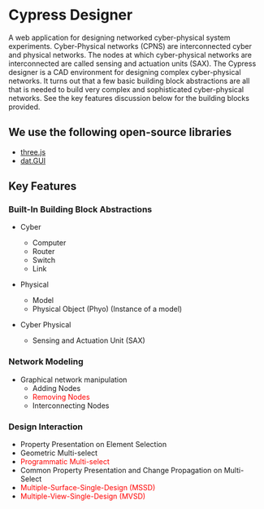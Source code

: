 # Cypress Designer
A web application for designing networked cyber-physical system experiments. Cyber-Physical networks (CPNS) are interconnected cyber and physical networks. The nodes at which cyber-physical networks are interconnected are called sensing and actuation units (SAX). The Cypress designer is a CAD environment for designing complex cyber-physical networks. It turns out that a few basic building block abstractions are all that is needed to build very complex and sophisticated cyber-physical networks. See the key features discussion below for the building blocks provided.

## We use the following open-source libraries
* [three.js](https://github.com/mrdoob/three.js)
* [dat.GUI](https://github.com/dataarts/dat.gui)

## Key Features

### Built-In Building Block Abstractions

* Cyber
  - Computer
  - Router
  - Switch
  - Link

* Physical
  - Model
  - Physical Object (Phyo) (Instance of a model)

* Cyber Physical
  - Sensing and Actuation Unit (SAX)

### Network Modeling

* Graphical network manipulation
  - Adding Nodes
  - <span style="color:red;"> Removing Nodes </span>
  - Interconnecting Nodes

### Design Interaction

* Property Presentation on Element Selection
* Geometric Multi-select
* <span style="color:red"> Programmatic Multi-select </span>
* Common Property Presentation and Change Propagation on Multi-Select
* <span style="color:red;"> Multiple-Surface-Single-Design (MSSD) </span>
* <span style="color:red;"> Multiple-View-Single-Design (MVSD) </span>


